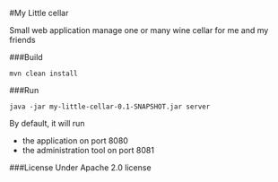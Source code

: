 #My Little cellar

Small web application manage one or many wine cellar for me and my friends


###Build

    mvn clean install

###Run

    java -jar my-little-cellar-0.1-SNAPSHOT.jar server

By default, it will run
 * the application on port 8080
 * the administration tool on port 8081

###License
Under Apache 2.0 license